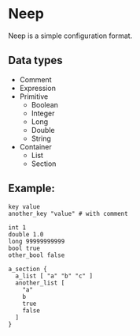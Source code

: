 # Neep
Neep is a simple configuration format.

## Data types
- Comment
- Expression
- Primitive
  + Boolean
  + Integer
  + Long
  + Double
  + String
- Container
  + List
  + Section

## Example:

```
key value
another_key "value" # with comment

int 1
double 1.0
long 99999999999
bool true
other_bool false

a_section {
  a_list [ "a" "b" "c" ]
  another_list [
    "a"
    b
    true
    false
  ]
}
```

